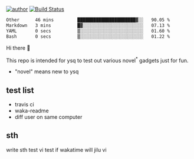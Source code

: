 [![author](https://img.shields.io/badge/author-ysq-green)](https://github.com/Yang-Shiqin)
[![Build Status](https://app.travis-ci.com/Yang-Shiqin/testall.svg?branch=main)](https://app.travis-ci.com/Yang-Shiqin/testall)

<!--START_SECTION:waka-->

```txt
Other      46 mins         ██████████████████████▓░░   90.05 %
Markdown   3 mins          █▓░░░░░░░░░░░░░░░░░░░░░░░   07.13 %
YAML       0 secs          ▒░░░░░░░░░░░░░░░░░░░░░░░░   01.60 %
Bash       0 secs          ▒░░░░░░░░░░░░░░░░░░░░░░░░   01.22 %
```

<!--END_SECTION:waka-->

Hi there 👋

This repo is intended for ysq to test out various novel<sup>*</sup> gadgets just for fun.

- "novel" means new to ysq

## test list
- travis ci
- waka-readme
- diff user on same computer

## sth
write sth
test vi
test if wakatime will jilu vi

